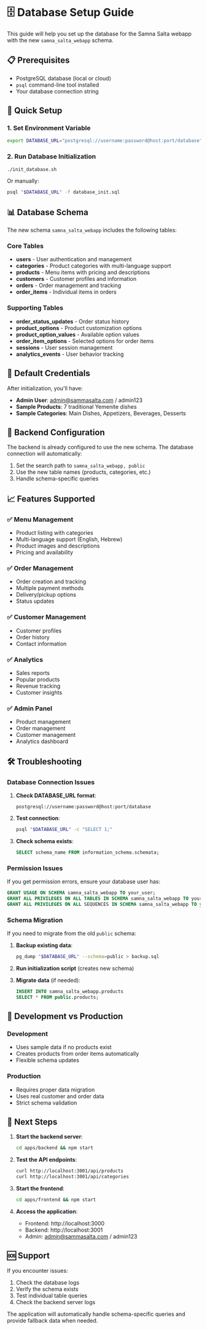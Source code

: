 # 🗄️ Database Setup Guide

This guide will help you set up the database for the Samna Salta webapp with the new `samna_salta_webapp` schema.

## 📋 Prerequisites

- PostgreSQL database (local or cloud)
- `psql` command-line tool installed
- Your database connection string

## 🚀 Quick Setup

### 1. Set Environment Variable

```bash
export DATABASE_URL="postgresql://username:password@host:port/database"
```

### 2. Run Database Initialization

```bash
./init_database.sh
```

Or manually:

```bash
psql "$DATABASE_URL" -f database_init.sql
```

## 📊 Database Schema

The new schema `samna_salta_webapp` includes the following tables:

### Core Tables
- **users** - User authentication and management
- **categories** - Product categories with multi-language support
- **products** - Menu items with pricing and descriptions
- **customers** - Customer profiles and information
- **orders** - Order management and tracking
- **order_items** - Individual items in orders

### Supporting Tables
- **order_status_updates** - Order status history
- **product_options** - Product customization options
- **product_option_values** - Available option values
- **order_item_options** - Selected options for order items
- **sessions** - User session management
- **analytics_events** - User behavior tracking

## 🔑 Default Credentials

After initialization, you'll have:

- **Admin User**: admin@sammasalta.com / admin123
- **Sample Products**: 7 traditional Yemenite dishes
- **Sample Categories**: Main Dishes, Appetizers, Beverages, Desserts

## 🔧 Backend Configuration

The backend is already configured to use the new schema. The database connection will automatically:

1. Set the search path to `samna_salta_webapp, public`
2. Use the new table names (products, categories, etc.)
3. Handle schema-specific queries

## 📈 Features Supported

### ✅ Menu Management
- Product listing with categories
- Multi-language support (English, Hebrew)
- Product images and descriptions
- Pricing and availability

### ✅ Order Management
- Order creation and tracking
- Multiple payment methods
- Delivery/pickup options
- Status updates

### ✅ Customer Management
- Customer profiles
- Order history
- Contact information

### ✅ Analytics
- Sales reports
- Popular products
- Revenue tracking
- Customer insights

### ✅ Admin Panel
- Product management
- Order management
- Customer management
- Analytics dashboard

## 🛠️ Troubleshooting

### Database Connection Issues

1. **Check DATABASE_URL format**:
   ```
   postgresql://username:password@host:port/database
   ```

2. **Test connection**:
   ```bash
   psql "$DATABASE_URL" -c "SELECT 1;"
   ```

3. **Check schema exists**:
   ```sql
   SELECT schema_name FROM information_schema.schemata;
   ```

### Permission Issues

If you get permission errors, ensure your database user has:

```sql
GRANT USAGE ON SCHEMA samna_salta_webapp TO your_user;
GRANT ALL PRIVILEGES ON ALL TABLES IN SCHEMA samna_salta_webapp TO your_user;
GRANT ALL PRIVILEGES ON ALL SEQUENCES IN SCHEMA samna_salta_webapp TO your_user;
```

### Schema Migration

If you need to migrate from the old `public` schema:

1. **Backup existing data**:
   ```bash
   pg_dump "$DATABASE_URL" --schema=public > backup.sql
   ```

2. **Run initialization script** (creates new schema)

3. **Migrate data** (if needed):
   ```sql
   INSERT INTO samna_salta_webapp.products 
   SELECT * FROM public.products;
   ```

## 🔄 Development vs Production

### Development
- Uses sample data if no products exist
- Creates products from order items automatically
- Flexible schema updates

### Production
- Requires proper data migration
- Uses real customer and order data
- Strict schema validation

## 📝 Next Steps

1. **Start the backend server**:
   ```bash
   cd apps/backend && npm start
   ```

2. **Test the API endpoints**:
   ```bash
   curl http://localhost:3001/api/products
   curl http://localhost:3001/api/categories
   ```

3. **Start the frontend**:
   ```bash
   cd apps/frontend && npm start
   ```

4. **Access the application**:
   - Frontend: http://localhost:3000
   - Backend: http://localhost:3001
   - Admin: admin@sammasalta.com / admin123

## 🆘 Support

If you encounter issues:

1. Check the database logs
2. Verify the schema exists
3. Test individual table queries
4. Check the backend server logs

The application will automatically handle schema-specific queries and provide fallback data when needed. 
